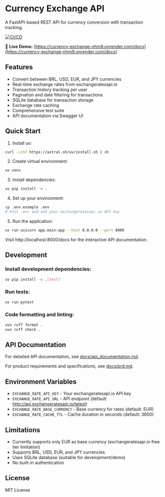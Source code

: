 # Currency Exchange API

A FastAPI-based REST API for currency conversion with transaction tracking.

[![CI/CD](https://github.com/CHSevero/currency_exchange/actions/workflows/ci-cd.yml/badge.svg)](https://github.com/CHSevero/currency_exchange/actions/workflows/ci-cd.yml)

🚀 **Live Demo:** [https://currency-exchange-nhm9.onrender.com/docs](https://currency-exchange-nhm9.onrender.com/docs)


## Features

- Convert between BRL, USD, EUR, and JPY currencies
- Real-time exchange rates from exchangeratesapi.io
- Transaction history tracking per user
- Pagination and date filtering for transactions
- SQLite database for transaction storage
- Exchange rate caching
- Comprehensive test suite
- API documentation via Swagger UI

## Quick Start

1. Install uv:
```bash
curl -LsSf https://astral.sh/uv/install.sh | sh
```

2. Create virtual environment:
```bash
uv venv
```

3. Install dependencies:
```bash
uv pip install -e .
```

4. Set up your environment:
```bash
cp .env.example .env
# Edit .env and add your exchangeratesapi.io API key
```

5. Run the application:
```bash
uv run uvicorn app.main:app --host 0.0.0.0 --port 8000
```

Visit http://localhost:8000/docs for the interactive API documentation.

## Development

### Install development dependencies:
```bash
uv pip install -e .[test]
```

### Run tests:
```bash
uv run pytest
```

### Code formatting and linting:
```bash
uvx ruff format .
uvx ruff check .
```

## API Documentation

For detailed API documentation, see [docs/api_documentation.md](docs/api_documentation.md).

For product requirements and specifications, see [docs/prd.md](docs/prd.md).

## Environment Variables

- `EXCHANGE_RATE_API_KEY` - Your exchangeratesapi.io API key
- `EXCHANGE_RATE_API_URL` - API endpoint (default: http://api.exchangeratesapi.io/latest)
- `EXCHANGE_RATE_BASE_CURRENCY` - Base currency for rates (default: EUR)
- `EXCHANGE_RATE_CACHE_TTL` - Cache duration in seconds (default: 3600)

## Limitations

- Currently supports only EUR as base currency (exchangeratesapi.io free tier limitation)
- Supports BRL, USD, EUR, and JPY currencies
- Uses SQLite database (suitable for development/demo)
- No built-in authentication

## License

MIT License
